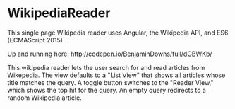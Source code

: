# WikipediaReader
This single page Wikipedia reader uses Angular, the Wikipedia API, and ES6 (ECMAScript 2015).

Up and running here: http://codepen.io/BenjaminDowns/full/dGBWKb/

This wikipedia reader lets the user search for and read articles from Wikepedia. The view defaults to a "List View" that shows all articles whose title matches the query. A toggle button switches to the "Reader View," which shows the top hit for the query. An empty query redirects to a random Wikipedia article.
